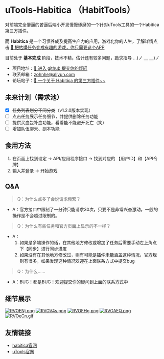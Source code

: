 # uTools-Habitica （HabitTools）
对前端完全懵逼的苦逼后端小开发慢慢琢磨的一个针对uTools工具的一个Habitica第三方插件。

而 **Habitica** 是一个习惯养成及提高生产力的应用，游戏化你的人生，了解详情点击 [🔗 把枯燥任务变成有趣的游戏，你只需要这个APP](https://zhuanlan.zhihu.com/p/58660347)

目前处于 **基本完成** 阶段，技术不精，估计还有较多问题，跪求指导 ...(ノ ＿ ＿)ノ
- 项目地址：[🔗 进入 github 提交你的疑问](https://github.com/ZohnHe/uTools-Habitica)
- 联系邮箱：zohnhe@aliyun.com
- 论坛帖子：[🔗 一个关于 Habitica 的第三方插件~~](https://yuanliao.info/d/3764-habittools-120-beta-habitica)

## 未来计划（需求池）
- [x] ~~任务列表划分不同分类~~（v1.2.0版本实现）
- [ ] 点击任务展示任务细节，并提供删除任务功能
- [ ] 提供买血包补血功能，看看能不能避开死亡（笑）
- [ ] 增加队伍聊天、副本功能

## 食用方法
1. 在页面上找到设定 -> API/应用程序接口 -> 找到对应的 【用户ID】和【API令牌】
2. 输入并登录 -> 开始游戏

## Q&A
> Q：为什么点多了会说请求频繁？
- A：官方接口中限制了一分钟只能请求30次，只要不是非常兴奋激动，一般的操作是不会超过限制的。

> Q：为什么有些任务和官方页面上显示的不一样？
- A：
    1. 如果是多端操作的话，在其他地方修改或增加了任务后需要手动左上角点下【同步】进行同步进度
    2. 如果没有在其他地方修改过，则有可能是插件未能涵盖这种情况，官方规则有很多，如果发现这种情况欢迎在上面联系方式中提交bug

> Q：为什么……
- A：BUG！都是BUG！欢迎提交你的疑问到上面的联系方式中

## 细节展示
[![RVOENj.png](https://z3.ax1x.com/2021/06/22/RVOENj.png)](https://imgtu.com/i/RVOENj)
[![RVOV4s.png](https://z3.ax1x.com/2021/06/22/RVOV4s.png)](https://imgtu.com/i/RVOV4s)
[![RVOFHg.png](https://z3.ax1x.com/2021/06/22/RVOFHg.png)](https://imgtu.com/i/RVOFHg)
[![RVOAEQ.png](https://z3.ax1x.com/2021/06/22/RVOAEQ.png)](https://imgtu.com/i/RVOAEQ)
[![RVOeCn.gif](https://z3.ax1x.com/2021/06/22/RVOeCn.gif)](https://imgtu.com/i/RVOeCn)


## 友情链接
- [habitica官网](https://habitica.com/)
- [uTools官网](https://u.tools/)


